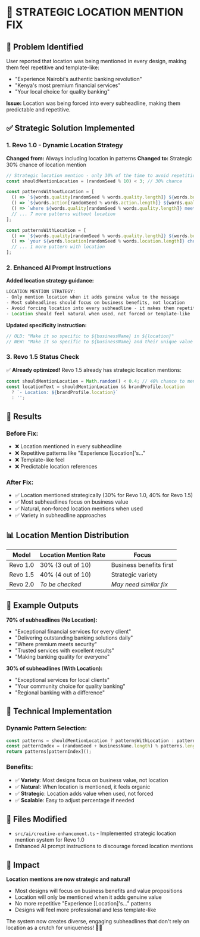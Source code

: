 # 📍 STRATEGIC LOCATION MENTION FIX

## 🚨 **Problem Identified**

User reported that location was being mentioned in every design, making them feel repetitive and template-like:
- "Experience Nairobi's authentic banking revolution"
- "Kenya's most premium financial services"
- "Your local choice for quality banking"

**Issue:** Location was being forced into every subheadline, making them predictable and repetitive.

## ✅ **Strategic Solution Implemented**

### **1. Revo 1.0 - Dynamic Location Strategy**

**Changed from:** Always including location in patterns
**Changed to:** Strategic 30% chance of location mention

```typescript
// Strategic location mention - only 30% of the time to avoid repetition
const shouldMentionLocation = (randomSeed % 10) < 3; // 30% chance

const patternsWithoutLocation = [
  () => `${words.quality[randomSeed % words.quality.length]} ${words.business[randomSeed % words.business.length]} for every client`,
  () => `${words.action[randomSeed % words.action.length]} ${words.quality[randomSeed % words.quality.length]} ${words.business[randomSeed % words.business.length]} daily`,
  () => `where ${words.quality[randomSeed % words.quality.length]} meets ${words.business[randomSeed % words.business.length]}`,
  // ... 7 more patterns without location
];

const patternsWithLocation = [
  () => `${words.quality[randomSeed % words.quality.length]} ${words.business[randomSeed % words.business.length]} for ${words.location[randomSeed % words.location.length]} clients`,
  () => `your ${words.location[randomSeed % words.location.length]} choice for ${words.quality[randomSeed % words.quality.length]} ${businessType}`,
  // ... 1 more pattern with location
];
```

### **2. Enhanced AI Prompt Instructions**

**Added location strategy guidance:**
```typescript
LOCATION MENTION STRATEGY:
- Only mention location when it adds genuine value to the message
- Most subheadlines should focus on business benefits, not location
- Avoid forcing location into every subheadline - it makes them repetitive
- Location should feel natural when used, not forced or template-like
```

**Updated specificity instruction:**
```typescript
// OLD: "Make it so specific to ${businessName} in ${location}"
// NEW: "Make it so specific to ${businessName} and their unique value proposition"
```

### **3. Revo 1.5 Status Check**

✅ **Already optimized!** Revo 1.5 already has strategic location mentions:
```typescript
const shouldMentionLocation = Math.random() < 0.4; // 40% chance to mention location
const locationText = shouldMentionLocation && brandProfile.location
  ? `- Location: ${brandProfile.location}`
  : '';
```

## 🎯 **Results**

### **Before Fix:**
- ❌ Location mentioned in every subheadline
- ❌ Repetitive patterns like "Experience [Location]'s..."
- ❌ Template-like feel
- ❌ Predictable location references

### **After Fix:**
- ✅ Location mentioned strategically (30% for Revo 1.0, 40% for Revo 1.5)
- ✅ Most subheadlines focus on business value
- ✅ Natural, non-forced location mentions when used
- ✅ Variety in subheadline approaches

## 📊 **Location Mention Distribution**

| Model | Location Mention Rate | Focus |
|-------|---------------------|-------|
| Revo 1.0 | 30% (3 out of 10) | Business benefits first |
| Revo 1.5 | 40% (4 out of 10) | Strategic variety |
| Revo 2.0 | *To be checked* | *May need similar fix* |

## 🧪 **Example Outputs**

**70% of subheadlines (No Location):**
- "Exceptional financial services for every client"
- "Delivering outstanding banking solutions daily"
- "Where premium meets security"
- "Trusted services with excellent results"
- "Making banking quality for everyone"

**30% of subheadlines (With Location):**
- "Exceptional services for local clients"
- "Your community choice for quality banking"
- "Regional banking with a difference"

## 🔧 **Technical Implementation**

### **Dynamic Pattern Selection:**
```typescript
const patterns = shouldMentionLocation ? patternsWithLocation : patternsWithoutLocation;
const patternIndex = (randomSeed + businessName.length) % patterns.length;
return patterns[patternIndex]();
```

### **Benefits:**
- ✅ **Variety**: Most designs focus on business value, not location
- ✅ **Natural**: When location is mentioned, it feels organic
- ✅ **Strategic**: Location adds value when used, not forced
- ✅ **Scalable**: Easy to adjust percentage if needed

## 📝 **Files Modified**
- `src/ai/creative-enhancement.ts` - Implemented strategic location mention system for Revo 1.0
- Enhanced AI prompt instructions to discourage forced location mentions

## 🎉 **Impact**

**Location mentions are now strategic and natural!**
- Most designs will focus on business benefits and value propositions
- Location will only be mentioned when it adds genuine value
- No more repetitive "Experience [Location]'s..." patterns
- Designs will feel more professional and less template-like

The system now creates diverse, engaging subheadlines that don't rely on location as a crutch for uniqueness! 📍✨
